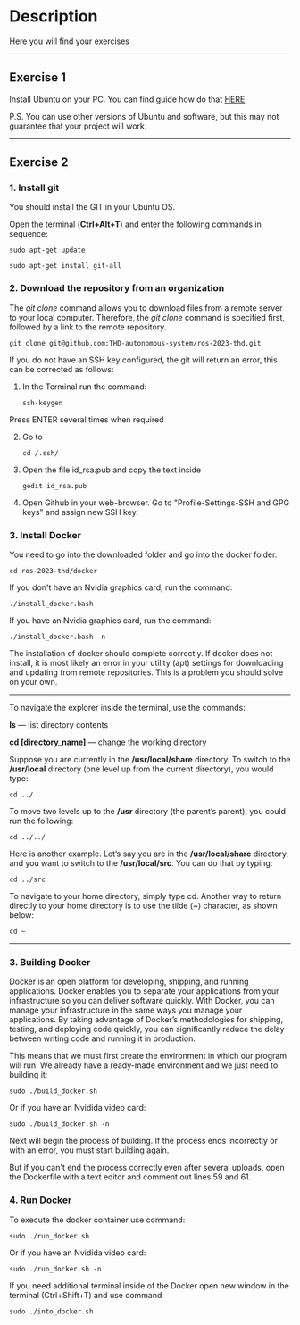 # Description
Here you will find your exercises

------

## Exercise 1

Install Ubuntu on your PC. You can find guide how do that [HERE](https://github.com/MusubaPy/Install-Ubuntu-guide)

P.S. You can use other versions of Ubuntu and software, but this may not guarantee that your project will work.

------

## Exercise 2

### 1. Install git

You should install the GIT in your Ubuntu OS.

Open the terminal (**Ctrl+Alt+T**) and enter the following commands in sequence:

    sudo apt-get update

    sudo apt-get install git-all

### 2. Download the repository from an organization

The _git clone_ command allows you to download files from a remote server to your local computer. Therefore, the _git clone_ command is specified first, followed by a link to the remote repository.

    git clone git@github.com:THD-autonomous-system/ros-2023-thd.git
    
If you do not have an SSH key configured, the git will return an error, this can be corrected as follows:

1. In the Terminal run the command:

	```ssh-keygen```

Press ENTER several times when required

2. Go to
	
	```cd /.ssh/```
	
3. Open the file id_rsa.pub and copy the text inside
	
	```gedit id_rsa.pub```
	
4. Open Github in your web-browser. Go to "Profile-Settings-SSH and GPG keys" and assign new SSH key.

### 3. Install Docker

You need to go into the downloaded folder and go into the docker folder.


    cd ros-2023-thd/docker

If you don't have an Nvidia graphics card, run the command:

    ./install_docker.bash
    
If you have an Nvidia graphics card, run the command:

    ./install_docker.bash -n
    
The installation of docker should complete correctly. If docker does not install, it is most likely an error in your utility (apt) settings for downloading and updating from remote repositories. This is a problem you should solve on your own.

------
To navigate the explorer inside the terminal, use the commands:

**ls** — list directory contents

**cd [directory_name]**  — change the working directory

Suppose you are currently in the **/usr/local/share** directory. To switch to the **/usr/local** directory (one level up from the current directory), you would type:

    cd ../

To move two levels up to the **/usr** directory (the parent’s parent), you could run the following:

    cd ../../

Here is another example. Let’s say you are in the **/usr/local/share** directory, and you want to switch to the **/usr/local/src**. You can do that by typing:

    cd ../src


To navigate to your home directory, simply type cd. Another way to return directly to your home directory is to use the tilde (~) character, as shown below:

    cd ~

------

### 3. Building Docker
    
Docker is an open platform for developing, shipping, and running applications. Docker enables you to separate your applications from your infrastructure so you can deliver software quickly. With Docker, you can manage your infrastructure in the same ways you manage your applications. By taking advantage of Docker’s methodologies for shipping, testing, and deploying code quickly, you can significantly reduce the delay between writing code and running it in production.


This means that we must first create the environment in which our program will run. We already have a ready-made environment and we just need to building it:

    sudo ./build_docker.sh

Or if you have an Nvidida video card:

    sudo ./build_docker.sh -n

Next will begin the process of building. If the process ends incorrectly or with an error, you must start building again.

But if you can't end the process correctly even after several uploads, open the Dockerfile with a text editor and comment out lines 59 and 61.

### 4. Run Docker

To execute the docker container use command:

    sudo ./run_docker.sh
Or if you have an Nvidida video card:

    sudo ./run_docker.sh -n
    
If you need additional terminal inside of the Docker open new window in the terminal (Ctrl+Shift+T) and use command

    sudo ./into_docker.sh
